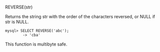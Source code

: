 REVERSE(str)

Returns the string str with the order of the characters reversed, or NULL if str is NULL.
```
mysql> SELECT REVERSE('abc');
        -> 'cba'
```
This function is multibyte safe.
        

